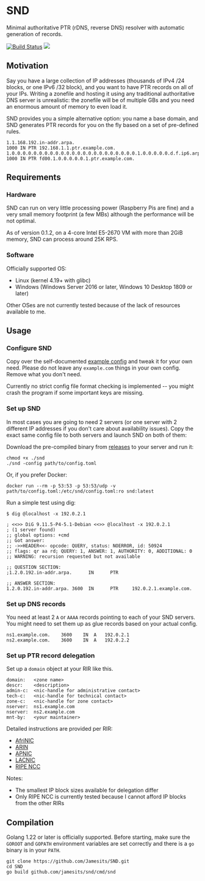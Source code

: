 # SND

Minimal authoritative PTR (rDNS, reverse DNS) resolver with automatic generation of records.

[![Build Status](https://dev.azure.com/nekomimiswitch/General/_apis/build/status/SND?branchName=master)](https://dev.azure.com/nekomimiswitch/General/_build/latest?definitionId=71&branchName=master)
[![](https://images.microbadger.com/badges/image/jamesits/snd.svg)](https://microbadger.com/images/jamesits/snd "Get your own image badge on microbadger.com")

## Motivation

Say you have a large collection of IP addresses (thousands of IPv4 /24 blocks, or one IPv6 /32 block), and you want to have PTR records on all of your IPs. Writing a zonefile and hosting it using any traditional authoritative DNS server is unrealistic: the zonefile will be of multiple GBs and you need an enormous amount of memory to even load it. 

SND provides you a simple alternative option: you name a base domain, and SND generates PTR records for you on the fly based on a set of pre-defined rules. 

```
1.1.168.192.in-addr.arpa.                                                 1000 IN PTR 192.168.1.1.ptr.example.com.
1.0.0.0.0.0.0.0.0.0.0.0.0.0.0.0.0.0.0.0.0.0.0.0.1.0.0.0.0.0.d.f.ip6.arpa. 1000 IN PTR fd00.1.0.0.0.0.0.1.ptr.example.com.
```

## Requirements

### Hardware

SND can run on very little processing power (Raspberry Pis are fine) and a very small memory footprint (a few MBs) although the performance will be not optimal.

As of version 0.1.2, on a 4-core Intel E5-2670 VM with more than 2GiB memory, SND can process around 25K RPS.

### Software

Officially supported OS: 

* Linux (kernel 4.19+ with glibc)
* Windows (Windows Server 2016 or later, Windows 10 Desktop 1809 or later)

Other OSes are not currently tested because of the lack of resources available to me.

## Usage

### Configure SND

Copy over the self-documented [example config](contrib/config/config.toml) and tweak it for your own need. Please do not
leave any `example.com` things in your own config. Remove what you don't need.

Currently no strict config file format checking is implemented -- you might crash the program if some important keys are
missing.

### Set up SND

In most cases you are going to need 2 servers (or one server with 2 different IP addresses if you don't care about availability issues). Copy the exact same config file to both servers and launch SND on both of them:

Download the pre-compiled binary from [releases](https://github.com/Jamesits/SND/releases) to your server and run it:

```shell
chmod +x ./snd
./snd -config path/to/config.toml
```

Or, if you prefer Docker:

```shell
docker run --rm -p 53:53 -p 53:53/udp -v path/to/config.toml:/etc/snd/config.toml:ro snd:latest
```

Run a simple test using dig:

```shell
$ dig @localhost -x 192.0.2.1

; <<>> DiG 9.11.5-P4-5.1-Debian <<>> @localhost -x 192.0.2.1
; (1 server found)
;; global options: +cmd
;; Got answer:
;; ->>HEADER<<- opcode: QUERY, status: NOERROR, id: 50924
;; flags: qr aa rd; QUERY: 1, ANSWER: 1, AUTHORITY: 0, ADDITIONAL: 0
;; WARNING: recursion requested but not available

;; QUESTION SECTION:
;1.2.0.192.in-addr.arpa.      IN      PTR

;; ANSWER SECTION:
1.2.0.192.in-addr.arpa. 3600  IN      PTR     192.0.2.1.example.com.
```

### Set up DNS records

You need at least 2 `A` or `AAAA` records pointing to each of your SND servers. You might need to set them up as glue records based on your actual config.

```
ns1.example.com.	3600	IN	A	192.0.2.1
ns2.example.com.	3600	IN	A	192.0.2.2
```

### Set up PTR record delegation

Set up a `domain` object at your RIR like this. 

```
domain:   <zone name>
descr:    <description>
admin-c:  <nic-handle for administrative contact>
tech-c:   <nic-handle for technical contact>
zone-c:   <nic-handle for zone contact>
nserver:  ns1.example.com
nserver:  ns2.example.com
mnt-by:   <your maintainer>
```

Detailed instructions are provided per RIR:

* [AfriNIC](https://afrinic.net/support/requesting-reverse-delegation)
* [ARIN](https://www.arin.net/resources/manage/reverse/)
* [APNIC](https://www.apnic.net/manage-ip/manage-resources/reverse-dns/)
* [LACNIC](https://www.lacnic.net/685/2/lacnic/5-delegation-of-reverse-resolution)
* [RIPE NCC](https://www.ripe.net/manage-ips-and-asns/db/support/configuring-reverse-dns)

Notes:

* The smallest IP block sizes available for delegation differ
* Only RIPE NCC is currently tested because I cannot afford IP blocks from the other RIRs

## Compilation

Golang 1.22 or later is officially supported. Before starting, make sure the `GOROOT` and `GOPATH` environment
variables are set correctly and there is a `go` binary is in your `PATH`.

```shell
git clone https://github.com/Jamesits/SND.git
cd SND
go build github.com/jamesits/snd/cmd/snd
```
